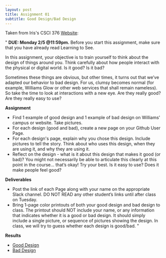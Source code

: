 ```yaml
---
layout: post
title: Assignment 01
subtitle: Good Design/Bad Design
---
```


Taken from Iris's CSCI 376 [Website](https://sites.google.com/williams.edu/csci376-2018/assignments?authuser=0):

"
**DUE: Monday 2/5 @11:59pm.**
Before you start this assignment, make sure that you have already read Learning to See.

In this assignment, your objective is to train yourself to think about the design of things around you. Think carefully about how people interact with the physical or digital world. Is it good? Is it bad?

Sometimes these things are obvious, but other times, it turns out that we’ve adapted our behavior to bad design. For us, clumsy becomes normal (for example, Williams Glow or other web services that shall remain nameless). So take the time to look at interactions with a new eye. Are they really good? Are they really easy to use?

**Assignment**
- Find 1 example of good design and 1 example of bad design on Williams' campus or website. Take pictures.
- For each design (good and bad), create a new page on your Github User Page.
- For each design's page, explain why you chose this design. Include pictures to tell the story. Think about who uses this design, when they are using it, and why they are using it.
- Reflect on the design - what is it about this design that makes it good (or bad)? You might not necessarily be able to articulate this clearly at this point in the course… that’s okay! Try your best. Is it easy to use? Does it make people feel good?

**Deliverables**
- Post the link of each Page along with your name on the appropriate Slack channel. DO NOT READ any other student’s links until after class on Tuesday.
- Bring 1-page color printouts of both your good design and bad design to class. The printout should NOT include your name, or any information that indicates whether it is a good or bad design. It should simply include a single picture, or sequence of pictures showing the design. In class, we will try to guess whether each design is good/bad.
"

**Results**
- [Good Design](https://alyssawang.github.io/csci376/good-design/)
- [Bad Design](https://alyssawang.github.io/csci376/bad-design/)
